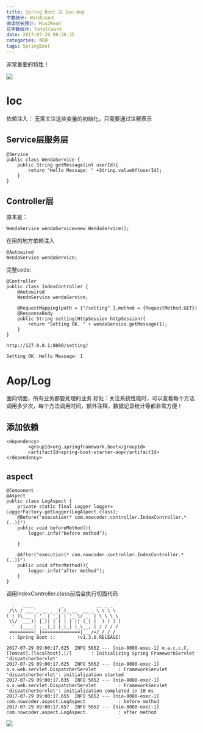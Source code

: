 ```yaml
---
title: Spring Boot 之 Ioc-Aop
字数统计: WordCount
阅读时长预计: Min2Read
总字数统计: TotalCount
date: 2017-07-29 00:36:35
categories: 框架
tags: SpringBoot
---
```


非常重要的特性！

![](https://ss1.bdstatic.com/70cFuXSh_Q1YnxGkpoWK1HF6hhy/it/u=3659295201,1870844406&fm=11&gp=0.jpg)
<!--more-->

# Ioc

依赖注入：
无需关注这些变量的初始化，只需要通过注解表示
## Service层服务层

```
@Service
public class WendaService {
    public String getMessage(int userId){
        return "Hello Message: " +String.valueOf(userId);
    }
}
```
## Controller层
原本是：
```
WendaService wendaService=new WendaService();
```
在用的地方依赖注入
```
@Autowired
WendaService wendaService;
```
完整code:
```
@Controller
public class IndexController {
    @Autowired
    WendaService wendaService;

    @RequestMapping(path = {"/setting" },method = {RequestMethod.GET})
    @ResponseBody
    public String setting(HttpSession httpSession){
        return "Setting OK. " + wendaService.getMessage(1);
    }
}
```
`http://127.0.0.1:8080/setting/`
```
Setting OK. Hello Message: 1
```


# Aop/Log

面向切面，所有业务都要处理的业务
好处：关注系统性能时，可以查看每个方法调用多少次，每个方法调用时间，额外注释，数据记录统计等都非常方便！

## 添加依赖
```
<dependency>
		<groupId>org.springframework.boot</groupId>
		<artifactId>spring-boot-starter-aop</artifactId>
</dependency>
```
## aspect
```
@Component
@Aspect
public class LogAspect {
    private static final Logger logger= LoggerFactory.getLogger(LogAspect.class);
    @Before("execution(* com.nowcoder.controller.IndexController.*(..))")
    public void beforeMethod(){
        logger.info("before method");

    }

    @After("execution(* com.nowcoder.controller.IndexController.*(..))")
    public void afterMethod(){
        logger.info("after method");
    }
}
```
调用IndexController.class前后会执行切面代码
```
  .   ____          _            __ _ _
 /\\ / ___'_ __ _ _(_)_ __  __ _ \ \ \ \
( ( )\___ | '_ | '_| | '_ \/ _` | \ \ \ \
 \\/  ___)| |_)| | | | | || (_| |  ) ) ) )
  '  |____| .__|_| |_|_| |_\__, | / / / /
 =========|_|==============|___/=/_/_/_/
 :: Spring Boot ::        (v1.3.6.RELEASE)

2017-07-29 09:00:17.625  INFO 5652 --- [nio-8080-exec-1] o.a.c.c.C.[Tomcat].[localhost].[/]       : Initializing Spring FrameworkServlet 'dispatcherServlet'
2017-07-29 09:00:17.625  INFO 5652 --- [nio-8080-exec-1] o.s.web.servlet.DispatcherServlet        : FrameworkServlet 'dispatcherServlet': initialization started
2017-07-29 09:00:17.635  INFO 5652 --- [nio-8080-exec-1] o.s.web.servlet.DispatcherServlet        : FrameworkServlet 'dispatcherServlet': initialization completed in 10 ms
2017-07-29 09:00:17.655  INFO 5652 --- [nio-8080-exec-1] com.nowcoder.aspect.LogAspect            : before method
2017-07-29 09:00:17.657  INFO 5652 --- [nio-8080-exec-1] com.nowcoder.aspect.LogAspect            : after method
```


![](https://ss0.bdstatic.com/70cFvHSh_Q1YnxGkpoWK1HF6hhy/it/u=728688327,4195684297&fm=26&gp=0.jpg)